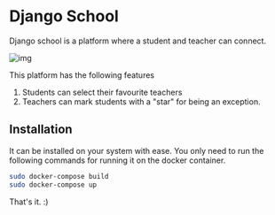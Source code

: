 # Django School

Django school is a platform where a student and teacher can connect.

![img](https://i.imgur.com/T2pNgRi.png?1)

This platform has the following features

1. Students can select their favourite teachers
2. Teachers can mark students with a "star" for being an exception.

## Installation

It can be installed on your system with ease. You only need to run the following commands for running it on 
the docker container.

```bash
sudo docker-compose build
sudo docker-compose up
```

That's it. :)
